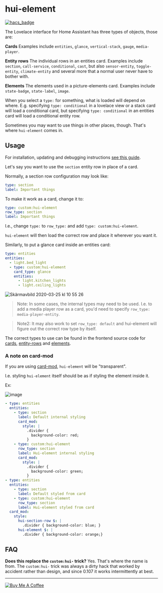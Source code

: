 # hui-element

[![hacs_badge](https://img.shields.io/badge/HACS-Default-orange.svg)](https://github.com/custom-components/hacs)

The Lovelace interface for Home Assistant has three types of objects, those are:

**Cards**
Examples include `entities`, `glance`, `vertical-stack`, `gauge`, `media-player`.

**Entity rows**
The individual rows in an entities card. Examples include `section`, `call-service`, `conditional`, `cast`, but also `sensor-entity`, `toggle-entity`, `climate-entity` and several more that a normal user never have to bother with.

**Elements**
The elements used in a picture-elements card. Examples include `state-badge`, `state-label`, `image`.

When you select a `type:` for something, what is loaded will depend on where.
E.g. specifying `type: conditional` in a lovelace view or a stack card will load a conditional card, but specifying `type: conditional` in an entities card will load a conditional entity row.

Sometimes you may want to use things in other places, though. That's where `hui-element` comes in.

## Usage

For installation, updating and debugging instructions [see this guide](https://github.com/thomasloven/hass-config/wiki/Lovelace-Plugins).

Let's say you want to use the `section` entity row in place of a card.

Normally, a section row configuration may look like:

```yaml
type: section
label: Important things
```

To make it work as a card, change it to:

```yaml
type: custom:hui-element
row_type: section
label: Important things
```

I.e., change `type:` to `row_type:` and add `type: custom:hui-element`.

`hui-element` will then load the correct row and place it wherever you want it.

Similarly, to put a glance card inside an entities card:

```yaml
type: entities
entities:
  - light.bed_light
  - type: custom:hui-element
    card_type: glance
    entities:
      - light.kitchen_lights
      - light.ceiling_lights
```

![Skärmavbild 2020-03-25 kl  10 55 26](https://user-images.githubusercontent.com/1299821/77524156-2b0af480-6e87-11ea-8718-b89a57d38dc9.png)

> Note: In some cases, the internal types may need to be used.
> I.e. to add a media player row as a card, you'd need to specify `row_type: media-player-entity`.

> Note2: It may also work to set `row_type: default` and hui-element will figure out the correct row type by itself.

The correct types to use can be found in the frontend source code for [cards](https://github.com/home-assistant/frontend/blob/dev/src/panels/lovelace/create-element/create-card-element.ts), [entity-rows](https://github.com/home-assistant/frontend/blob/dev/src/panels/lovelace/create-element/create-row-element.ts) and [elements](https://github.com/home-assistant/frontend/blob/dev/src/panels/lovelace/create-element/create-hui-element.ts).

### A note on card-mod

If you are using [card-mod](https://github.com/thomasloven/lovelace-card-mod), `hui-element` will be "transparent".

I.e. styling `hui-element` itself should be as if styling the element inside it.

Ex:

![image](https://user-images.githubusercontent.com/1299821/142607774-3676597d-ae67-4731-adac-0ea981683b5e.png)

```yaml
- type: entities
  entities:
    - type: section
      label: Default internal styling
      card_mod:
        style: |
          .divider {
            background-color: red;
          }
    - type: custom:hui-element
      row_type: section
      label: Hui-element internal styling
      card_mod:
        style: |
          .divider {
            background-color: green;
          }
- type: entities
  entities:
    - type: section
      label: Default styled from card
    - type: custom:hui-element
      row_type: section
      label: Hui-element styled from card
  card_mod:
    style:
      hui-section-row $: |
        .divider { background-color: blue; }
      hui-element $: |
        .divider { background-color: orange;}
```

## FAQ

**Does this replace the `custom:hui-` trick?**
Yes. That's where the name is from.
The `custom:hui-` trick was always a dirty hack that worked by accident rather than design, and since 0.107 it works intermittently at best.

---

<a href="https://www.buymeacoffee.com/uqD6KHCdJ" target="_blank"><img src="https://www.buymeacoffee.com/assets/img/custom_images/white_img.png" alt="Buy Me A Coffee" style="height: auto !important;width: auto !important;" ></a>

<!--
```
resources:
  url: /local/hui-element.js
  type: module
```
-->
